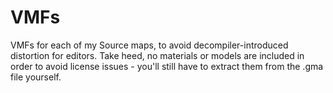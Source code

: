 # VMFs
VMFs for each of my Source maps, to avoid decompiler-introduced distortion for editors.
Take heed, no materials or models are included in order to avoid license issues - you'll still have to extract them from the .gma file yourself.
